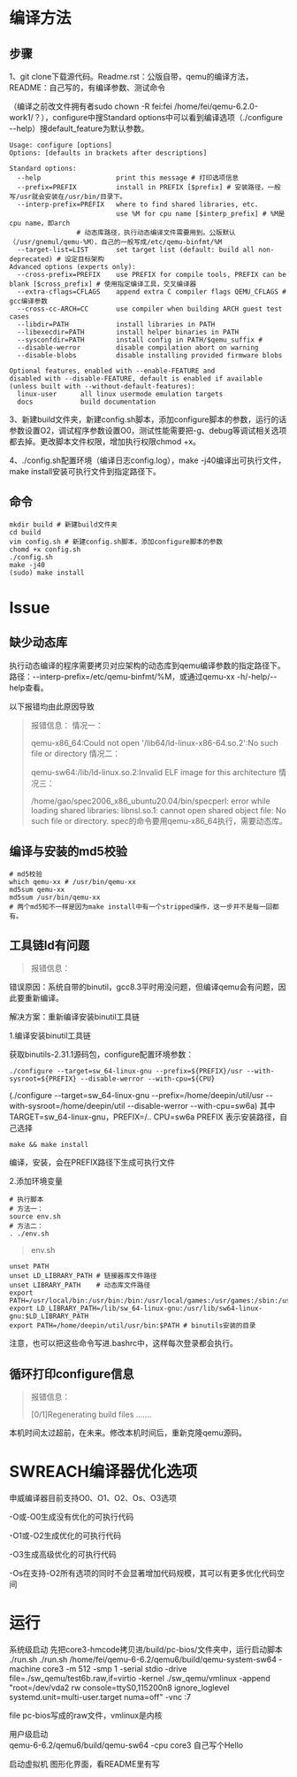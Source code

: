 # 编译方法

## 步骤

1、git clone下载源代码。Readme.rst：公版自带，qemu的编译方法，README：自己写的，有编译参数、测试命令

（编译之前改文件拥有者sudo chown -R fei:fei /home/fei/qemu-6.2.0-work1/？），configure中搜Standard options中可以看到编译选项（./configure --help）搜default_feature为默认参数。

```shell
Usage: configure [options]
Options: [defaults in brackets after descriptions]

Standard options:
  --help                   print this message # 打印选项信息
  --prefix=PREFIX          install in PREFIX [$prefix] # 安装路径，一般写/usr就会安装在/usr/bin/目录下。
  --interp-prefix=PREFIX   where to find shared libraries, etc.
                           use %M for cpu name [$interp_prefix] # %M是cpu name，即arch
                 # 动态库路径，执行动态编译文件需要用到。公版默认（/usr/gnemul/qemu-%M），自己的一般写成/etc/qemu-binfmt/%M
  --target-list=LIST       set target list (default: build all non-deprecated) # 设定目标架构
Advanced options (experts only):
  --cross-prefix=PREFIX    use PREFIX for compile tools, PREFIX can be blank [$cross_prefix] # 使用指定编译工具，交叉编译器
  --extra-cflags=CFLAGS    append extra C compiler flags QEMU_CFLAGS # gcc编译参数
  --cross-cc-ARCH=CC       use compiler when building ARCH guest test cases
  --libdir=PATH            install libraries in PATH
  --libexecdir=PATH        install helper binaries in PATH
  --sysconfdir=PATH        install config in PATH/$qemu_suffix # 
  --disable-werror         disable compilation abort on warning
  --disable-blobs          disable installing provided firmware blobs

Optional features, enabled with --enable-FEATURE and
disabled with --disable-FEATURE, default is enabled if available
(unless built with --without-default-features):
  linux-user      all linux usermode emulation targets
  docs            build documentation
```

3、新建build文件夹，新建config.sh脚本，添加configure脚本的参数，运行的话参数设置O2，调试程序参数设置O0，测试性能需要把-g、debug等调试相关选项都去掉。更改脚本文件权限，增加执行权限chmod +x。

4、./config.sh配置环境（编译日志config.log），make -j40编译出可执行文件，make install安装可执行文件到指定路径下。

## 命令

```shell
mkdir build # 新建build文件夹
cd build
vim config.sh # 新建config.sh脚本，添加configure脚本的参数
chomd +x config.sh
./config.sh
make -j40
(sudo) make install
```

# Issue

## 缺少动态库

执行动态编译的程序需要拷贝对应架构的动态库到qemu编译参数的指定路径下。
路径：--interp-prefix=/etc/qemu-binfmt/%M，或通过qemu-xx -h/-help/--help查看。

以下报错均由此原因导致

> 报错信息：
> 情况一：
> 
> qemu-x86_64:Could not open '/lib64/ld-linux-x86-64.so.2':No such file or directory
> 情况二：
> 
> qemu-sw64:/lib/ld-linux.so.2:Invalid ELF image for this architecture
> 情况三：
> 
> /home/gao/spec2006_x86_ubuntu20.04/bin/specperl: error while loading shared libraries: libnsl.so.1: cannot open shared object file: No such file or directory.
> spec的命令要用qemu-x86_64执行，需要动态库。

## 编译与安装的md5校验

```shell
# md5校验
which qemu-xx # /usr/bin/qemu-xx
md5sum qemu-xx
md5sum /usr/bin/qemu-xx
# 两个md5知不一样是因为make install中有一个stripped操作，这一步并不是每一回都有。
```

## 工具链ld有问题

> 报错信息：

错误原因：系统自带的binutil，gcc8.3平时用没问题，但编译qemu会有问题，因此要重新编译。

解决方案：重新编译安装binutil工具链

1.编译安装binutil工具链

获取binutils-2.31.1源码包，configure配置环境参数：

```shell
./configure --target=sw_64-linux-gnu --prefix=${PREFIX}/usr --with-sysroot=${PREFIX} --disable-werror --with-cpu=${CPU}
```

(./configure --target=sw_64-linux-gnu --prefix=/home/deepin/util/usr --with-sysroot=/home/deepin/util --disable-werror --with-cpu=sw6a)
其中TARGET=sw_64-linux-gnu，PREFIX=/.. CPU=sw6a
PREFIX 表示安装路径，自己选择

```shell
make && make install 
```

编译，安装，会在PREFIX路径下生成可执行文件

2.添加环境变量

```shell
# 执行脚本
# 方法一：
source env.sh   
# 方法二：
. ./env.sh
```

> env.sh

```shell
unset PATH
unset LD_LIBRARY_PATH # 链接器库文件路径
unset LIBRARY_PATH    # 动态库文件路径
export PATH=/usr/local/bin:/usr/bin:/bin:/usr/local/games:/usr/games:/sbin:/usr/sbin
export LD_LIBRARY_PATH=/lib/sw_64-linux-gnu:/usr/lib/sw64-linux-gnu:$LD_LIBRARY_PATH
export PATH=/home/deepin/util/usr/bin:$PATH # binutils安装的目录
```

注意，也可以把这些命令写进.bashrc中，这样每次登录都会执行。

## 循环打印configure信息

> 报错信息：
> 
> [0/1]Regenerating build files
> .......

本机时间太过超前，在未来。修改本机时间后，重新克隆qemu源码。

# SWREACH编译器优化选项

申威编译器目前支持O0、O1、O2、Os、O3选项

-O或-O0生成没有优化的可执行代码

-O1或-O2生成优化的可执行代码

-O3生成高级优化的可执行代码

-Os在支持-O2所有选项的同时不会显著增加代码规模，其可以有更多优化代码空间

# 运行

系统级启动 先把core3-hmcode拷贝进/build/pc-bios/文件夹中，运行启动脚本 ./run.sh
 ./run.sh
/home/fei/qemu-6-6.2/qemu6/build/qemu-system-sw64 -machine core3 -m 512 -smp 1 -serial stdio -drive file=./sw_qemu/test6b.raw,if=virtio -kernel ./sw_qemu/vmlinux -append "root=/dev/vda2 rw console=ttyS0,115200n8 ignore_loglevel systemd.unit=multi-user.target numa=off" -vnc :7

file pc-bios写成的raw文件，vmlinux是内核

用户级启动  
qemu-6-6.2/qemu6/build/qemu-sw64 -cpu core3 自己写个Hello

启动虚拟机
图形化界面，看README里有写
